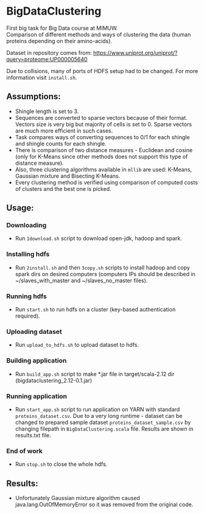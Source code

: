 # BigDataClustering
First big task for Big Data course at MIMUW.  
Comparison of different methods and ways of clustering the data (human proteins depending on their amino-acids).    

Dataset in repository comes from: https://www.uniprot.org/uniprot/?query=proteome:UP000005640  

Due to collisions, many of ports of HDFS setup had to be changed. For more information visit `install.sh`.  

## Assumptions: 
   * Shingle length is set to 3.
   * Sequences are converted to sparse vectors because of their format. Vectors size is very big but majority of cells is set to 0. Sparse vectors are much more efficient in such cases.
   * Task compares ways of converting sequences to 0/1 for each shingle and shingle counts for each shingle.
   * There is comparison of two distance measures - Euclidean and cosine (only for K-Means since other methods does not support this type of distance measure).
   * Also, three clustering algorithms available in `mllib` are used: K-Means, Gaussian mixture and Bisecting K-Means.
   * Every clustering method is verified using comparison of computed costs of clusters and the best one is picked.

## Usage:
   ### Downloading
   * Run `1download.sh` script to download open-jdk, hadoop and spark.
   ### Installing hdfs
   * Run `2install.sh` and then `3copy.sh` scripts to install hadoop and copy spark dirs on desired computers (computers IPs should be described in ~/slaves_with_master and ~/slaves_no_master files).
   ### Running hdfs
   * Run `start.sh` to run hdfs on a cluster (key-based authentication required).
   ### Uploading dataset
   * Run `upload_to_hdfs.sh` to upload dataset to hdfs.
   ### Building application
   * Run `build_app.sh` script to make *.jar file in target/scala-2.12 dir (bigdataclustering_2.12-0.1.jar)
   ### Running application
   * Run `start_app.sh` script to run application on YARN with standard `proteins_dataset.csv`. Due to a very long runtime - dataset can be changed to prepared sample dataset `proteins_dataset_sample.csv` by changing filepath in `BigDataClustering.scala` file. Results are shown in results.txt file.
   ### End of work
   * Run `stop.sh` to close the whole hdfs.

## Results:
   * Unfortunately Gaussian mixture algorithm caused java.lang.OutOfMemoryError so it was removed from the original code.
